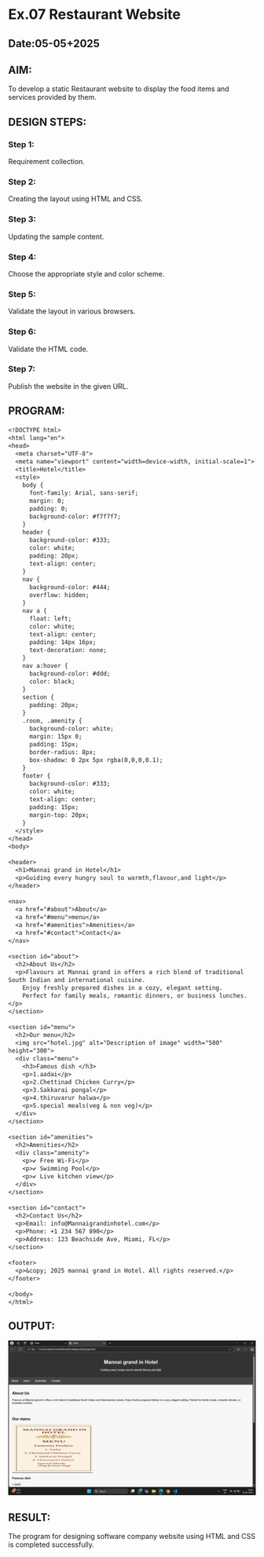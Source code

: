 # Ex.07 Restaurant Website
## Date:05-05+2025

## AIM:
To develop a static Restaurant website to display the food items and services provided by them.

## DESIGN STEPS:

### Step 1:
Requirement collection.

### Step 2:
Creating the layout using HTML and CSS.

### Step 3:
Updating the sample content.

### Step 4:
Choose the appropriate style and color scheme.

### Step 5:
Validate the layout in various browsers.

### Step 6:
Validate the HTML code.

### Step 7:
Publish the website in the given URL.

## PROGRAM:
```
<!DOCTYPE html>
<html lang="en">
<head>
  <meta charset="UTF-8">
  <meta name="viewport" content="width=device-width, initial-scale=1">
  <title>Hotel</title>
  <style>
    body {
      font-family: Arial, sans-serif;
      margin: 0;
      padding: 0;
      background-color: #f7f7f7;
    }
    header {
      background-color: #333;
      color: white;
      padding: 20px;
      text-align: center;
    }
    nav {
      background-color: #444;
      overflow: hidden;
    }
    nav a {
      float: left;
      color: white;
      text-align: center;
      padding: 14px 16px;
      text-decoration: none;
    }
    nav a:hover {
      background-color: #ddd;
      color: black;
    }
    section {
      padding: 20px;
    }
    .room, .amenity {
      background-color: white;
      margin: 15px 0;
      padding: 15px;
      border-radius: 8px;
      box-shadow: 0 2px 5px rgba(0,0,0,0.1);
    }
    footer {
      background-color: #333;
      color: white;
      text-align: center;
      padding: 15px;
      margin-top: 20px;
    }
  </style>
</head>
<body>

<header>
  <h1>Mannai grand in Hotel</h1>
  <p>Guiding every hungry soul to warmth,flavour,and light</p>
</header>

<nav>
  <a href="#about">About</a>
  <a href="#menu">menu</a>
  <a href="#amenities">Amenities</a>
  <a href="#contact">Contact</a>
</nav>

<section id="about">
  <h2>About Us</h2>
  <p>Flavours at Mannai grand in offers a rich blend of traditional South Indian and international cuisine.
    Enjoy freshly prepared dishes in a cozy, elegant setting.
    Perfect for family meals, romantic dinners, or business lunches.</p>
</section>

<section id="menu">
  <h2>Our menu</h2>
  <img src="hotel.jpg" alt="Description of image" width="500" height="300">
  <div class="menu">
    <h3>Famous dish </h3>
    <p>1.aadai</p>
    <p>2.Chettinad Chicken Curry</p>
    <p>3.Sakkarai pongal</p>
    <p>4.thiruvarur halwa</p>
    <p>5.special meals(veg & non veg)</p>
  </div>
</section>

<section id="amenities">
  <h2>Amenities</h2>
  <div class="amenity">
    <p>✔ Free Wi-Fi</p>
    <p>✔ Swimming Pool</p>
    <p>✔ Live kitchen view</p>
  </div>
</section>

<section id="contact">
  <h2>Contact Us</h2>
  <p>Email: info@Mannaigrandinhotel.com</p>
  <p>Phone: +1 234 567 890</p>
  <p>Address: 123 Beachside Ave, Miami, FL</p>
</section>

<footer>
  <p>&copy; 2025 mannai grand in Hotel. All rights reserved.</p>
</footer>

</body>
</html>
```

## OUTPUT:
![alt text](<Screenshot (72).png>)

## RESULT:
The program for designing software company website using HTML and CSS is completed successfully.
